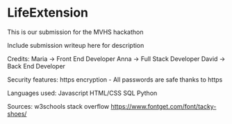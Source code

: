 # LifeExtension

This is our submission for the MVHS hackathon

Include submission writeup here for description

Credits:
Maria -> Front End Developer
Anna -> Full Stack Developer
David -> Back End Developer 


Security features:
https encryption - All passwords are safe thanks to https

Languages used: 
Javascript 
HTML/CSS
SQL
Python

Sources:
w3schools
stack overflow
https://www.fontget.com/font/tacky-shoes/
